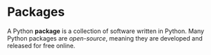 # Packages

A Python **package** is a collection of software written in Python. Many Python packages are *open-source*, meaning they are developed and released for free online. 

